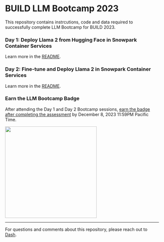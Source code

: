 # BUILD LLM Bootcamp 2023

This repository contains instrcutions, code and data required to successfully complete LLM Bootcamp for BUILD 2023.

### Day 1: Deploy Llama 2 from Hugging Face in Snowpark Container Services

Learn more in the [README](/day1/README.md).

### Day 2: Fine-tune and Deploy Llama 2 in Snowpark Container Services

Learn more in the [README](/day2/README.md).

### Earn the LLM Bootcamp Badge

After attending the Day 1 and Day 2 Bootcamp sessions, [earn the badge after completing the assessment](https://bit.ly/BUILD-LLM-Bootcamp2023) by December 8, 2023 11:59PM Pacific Time.

<img src="llm_bootcamp_badge.png" width="300px">

---

For questions and comments about this repository, please reach out to [Dash](dash.desai@snowflake.com).
